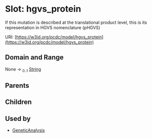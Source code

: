 
# Slot: hgvs_protein


If this mutation is described at the translational product level, this is its representation in HGVS nomenclature (pHGVS)

URI: [https://w3id.org/pcdc/model/hgvs_protein](https://w3id.org/pcdc/model/hgvs_protein)


## Domain and Range

None &#8594;  <sub>0..1</sub> [String](types/String.md)

## Parents


## Children


## Used by

 * [GeneticAnalysis](GeneticAnalysis.md)
